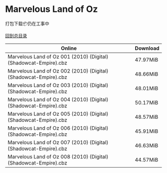 # Marvelous Land of Oz

打包下载📦仍在工事中

[回到总目录](/Catalogs.md)







Online | Download
--- | ---
Marvelous Land of Oz 001 (2010) (Digital) (Shadowcat-Empire).cbz | 47.97MiB
Marvelous Land of Oz 002 (2010) (Digital) (Shadowcat-Empire).cbz | 48.66MiB
Marvelous Land of Oz 003 (2010) (Digital) (Shadowcat-Empire).cbz | 48.01MiB
Marvelous Land of Oz 004 (2010) (Digital) (Shadowcat-Empire).cbz | 50.17MiB
Marvelous Land of Oz 005 (2010) (Digital) (Shadowcat-Empire).cbz | 48.57MiB
Marvelous Land of Oz 006 (2010) (Digital) (Shadowcat-Empire).cbz | 45.91MiB
Marvelous Land of Oz 007 (2010) (Digital) (Shadowcat-Empire).cbz | 46.63MiB
Marvelous Land of Oz 008 (2010) (Digital) (Shadowcat-Empire).cbz | 44.57MiB